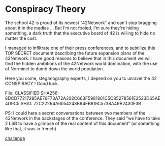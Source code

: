 # Conspiracy Theory

The school 42 is proud of its newest "42Network" and can't stop bragging about it in the medias ...
But I'm not fooled, I'm sure they're hiding something, a dark truth that the executive board of 42 is willing to hide no matter the cost.

I managed to infiltrate one of their press conferences, and to subtilize this TOP SECRET document describing the future expansion plans of the 42Network.
I have good reasons to believe that in this document we will find the hidden ambitions of the 42Network world domination, with the use of Norminet to dumb down the world population.

Here you come, steganography experts, I depend on you to unravel the 42 CONSPIRACY !
Good luck.

File: CLASSIFIED
SHA256: 8DCD77217295AE76F73A72A302C663F5981801C5C85278561E2523D65AE4D9C5
SHA1: 72C22264A6054248B94EB819C5738A49B2430E3B

PS: I could here a secret conversations between two members of the 42Network in the backstages of the conference. They said "we have to take 2 LSB to have a glimpse of the real content of this document" (or something like that, it was in french).

[challenge](https://www.42ctf.org/fr/ctfs/stegano/conspiracy_theory)
